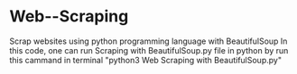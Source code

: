 # Web--Scraping
Scrap websites using python programming language with BeautifulSoup 
In this code, one can run Scraping with BeautifulSoup.py file in python by run this cammand in terminal "python3 Web Scraping with BeautifulSoup.py"

 
